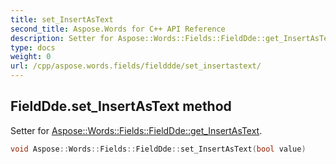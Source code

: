 ```yaml
---
title: set_InsertAsText
second_title: Aspose.Words for C++ API Reference
description: Setter for Aspose::Words::Fields::FieldDde::get_InsertAsText. 
type: docs
weight: 0
url: /cpp/aspose.words.fields/fielddde/set_insertastext/
---
```

## FieldDde.set_InsertAsText method


Setter for [Aspose::Words::Fields::FieldDde::get_InsertAsText](./get_insertastext/).

```cpp
void Aspose::Words::Fields::FieldDde::set_InsertAsText(bool value)
```

